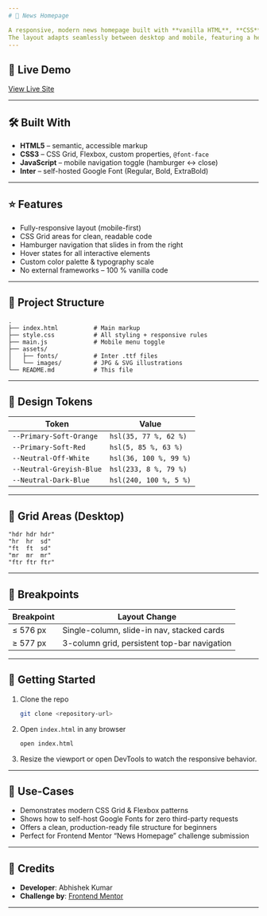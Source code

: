 ```yaml
---
# 📰 News Homepage

A responsive, modern news homepage built with **vanilla HTML**, **CSS**, and **JavaScript**.
The layout adapts seamlessly between desktop and mobile, featuring a hero article, trending topics sidebar, and a numbered “top stories” section.
---
```


## 🚀 Live Demo

[View Live Site](https://zero-click-0x.github.io/Projects__Web-Development/04_News-Homepage/)

---

## 🛠️ Built With

- **HTML5** – semantic, accessible markup
- **CSS3** – CSS Grid, Flexbox, custom properties, `@font-face`
- **JavaScript** – mobile navigation toggle (hamburger ↔ close)
- **Inter** – self-hosted Google Font (Regular, Bold, ExtraBold)

---

## ⭐ Features

- Fully-responsive layout (mobile-first)
- CSS Grid areas for clean, readable code
- Hamburger navigation that slides in from the right
- Hover states for all interactive elements
- Custom color palette & typography scale
- No external frameworks – 100 % vanilla code

---

## 📂 Project Structure

```
.
├── index.html          # Main markup
├── style.css           # All styling + responsive rules
├── main.js             # Mobile menu toggle
├── assets/
│   ├── fonts/          # Inter .ttf files
│   └── images/         # JPG & SVG illustrations
└── README.md           # This file
```

---

## 🎨 Design Tokens

| Token                    | Value                  |
| ------------------------ | ---------------------- |
| `--Primary-Soft-Orange`  | `hsl(35, 77 %, 62 %)`  |
| `--Primary-Soft-Red`     | `hsl(5, 85 %, 63 %)`   |
| `--Neutral-Off-White`    | `hsl(36, 100 %, 99 %)` |
| `--Neutral-Greyish-Blue` | `hsl(233, 8 %, 79 %)`  |
| `--Neutral-Dark-Blue`    | `hsl(240, 100 %, 5 %)` |

---

## 🧩 Grid Areas (Desktop)

```
"hdr hdr hdr"
"hr  hr  sd"
"ft  ft  sd"
"mr  mr  mr"
"ftr ftr ftr"
```

---

## 📱 Breakpoints

| Breakpoint | Layout Change                                |
| ---------- | -------------------------------------------- |
| ≤ 576 px   | Single-column, slide-in nav, stacked cards   |
| ≥ 577 px   | 3-column grid, persistent top-bar navigation |

---

## 🚀 Getting Started

1. Clone the repo
   ```bash
   git clone <repository-url>
   ```
2. Open `index.html` in any browser
   ```bash
   open index.html
   ```
3. Resize the viewport or open DevTools to watch the responsive behavior.

---

## 🎯 Use-Cases

- Demonstrates modern CSS Grid & Flexbox patterns
- Shows how to self-host Google Fonts for zero third-party requests
- Offers a clean, production-ready file structure for beginners
- Perfect for Frontend Mentor “News Homepage” challenge submission

---

## 👤 Credits

- **Developer**: Abhishek Kumar
- **Challenge by**: [Frontend Mentor](https://www.frontendmentor.io?ref=challenge)

---
